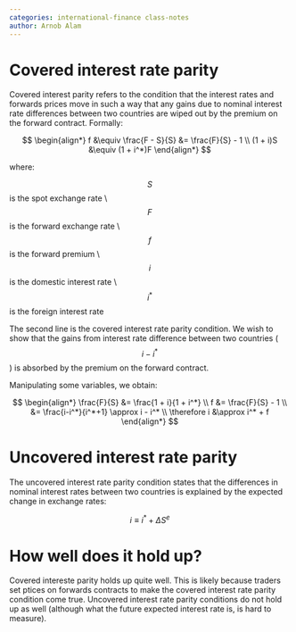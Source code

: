 ```yaml
---
categories: international-finance class-notes
author: Arnob Alam
---
```


# Covered interest rate parity

Covered interest parity refers to the condition that the interest rates and forwards prices move in such a way that any gains due to nominal interest rate differences between two countries are wiped out by the premium on the forward contract.  Formally:

$$
\begin{align*}
f &\equiv \frac{F - S}{S} &= \frac{F}{S} - 1 \\
(1 + i)S &\equiv (1 + i^*)F
\end{align*}
$$

where:

$$S$$ is the spot exchange rate \\
$$F$$ is the forward exchange rate \\
$$f$$ is the forward premium \\
$$i$$ is the domestic interest rate \\
$$i^*$$ is the foreign interest rate

The second line is the covered interest rate parity condition.  We wish to show that the gains from interest rate difference between two countries ($$ i - i^*$$) is absorbed by the premium on the forward contract.

Manipulating some variables, we obtain:

$$
\begin{align*}
\frac{F}{S} &= \frac{1 + i}{1 + i^*} \\
f &= \frac{F}{S} - 1 \\
&= \frac{i-i^*}{i^*+1} \approx i - i^* \\
\therefore i &\approx i^* + f
\end{align*}
$$

# Uncovered interest rate parity

The uncovered interest rate parity condition states that the differences in nominal interest rates between two countries is explained by the expected change in exchange rates:

$$
i \equiv i^* + \Delta S^e
$$


# How well does it hold up?

Covered intereste parity holds up quite well.  This is likely because traders set ptices on forwards contracts to make the covered interest rate parity condition come true.  Uncovered interest rate parity conditions do not hold up as well (although what the future expected interest rate is, is hard to measure).